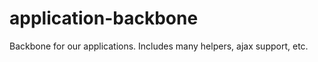 application-backbone
==============================

Backbone for our applications. Includes many helpers, ajax support, etc.
